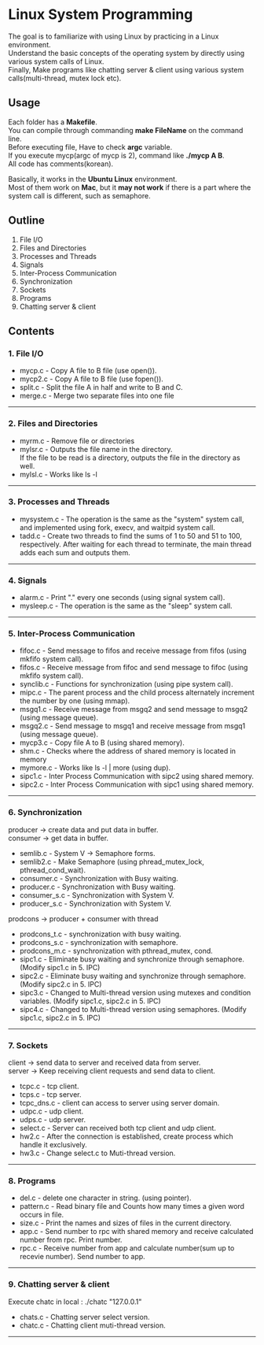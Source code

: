 # Linux System Programming
The goal is to familiarize with using Linux by practicing in a Linux environment.  
Understand the basic concepts of the operating system by directly using various system calls of Linux.  
Finally, Make programs like chatting server & client using various system calls(multi-thread, mutex lock etc).

## Usage
Each folder has a **Makefile**.  
You can compile through commanding **make FileName** on the command line.   
Before executing file, Have to check **argc** variable.  
If you execute mycp(argc of mycp is 2), command like **./mycp A B**.  
All code has comments(korean).  

Basically, it works in the **Ubuntu Linux** environment.  
Most of them work on **Mac**, but it **may not work** if there is a part where the system call is different, such as semaphore.

## Outline
1. File I/O  
2. Files and Directories
3. Processes and Threads  
4. Signals 
5. Inter-Process Communication
6. Synchronization
7. Sockets
8. Programs
9. Chatting server & client

## Contents

### 1. File I/O  
* mycp.c - Copy A file to B file (use open()).  
* mycp2.c - Copy A file to B file (use fopen()).  
* split.c - Split the file A in half and write to B and C.  
* merge.c - Merge two separate files into one file

* * *
### 2. Files and Directories

* myrm.c - Remove file or directories
* mylsr.c - Outputs the file name in the directory.  
            If the file to be read is a directory, outputs the file in the directory as well.
* mylsl.c - Works like ls -l 

* * *
### 3. Processes and Threads
* mysystem.c - The operation is the same as the "system" system call, and implemented using fork, execv, and waitpid system call.
* tadd.c - Create two threads to find the sums of 1 to 50 and 51 to 100, respectively. After waiting for each thread to terminate, the main thread adds each sum and outputs them.
* * *
### 4. Signals
* alarm.c - Print "." every one seconds (using signal system call).
* mysleep.c - The operation is the same as the "sleep" system call.
* * *
### 5. Inter-Process Communication
* fifoc.c - Send message to fifos and receive message from fifos (using mkfifo system call).   
* fifos.c - Receive message from fifoc and send message to fifoc (using mkfifo system call).
* synclib.c - Functions for synchronization (using pipe system call).  
* mipc.c - The parent process and the child process alternately increment the number by one (using mmap).
* msgq1.c - Receive message from msgq2 and send message to msgq2 (using message queue).
* msgq2.c - Send message to msgq1 and receive message from msgq1 (using message queue).
* mycp3.c - Copy file A to B (using shared memory). 
* shm.c - Checks where the address of shared memory is located in memory
* mymore.c - Works like ls -l | more (using dup).  
* sipc1.c - Inter Process Communication with sipc2 using shared memory.   
* sipc2.c - Inter Process Communication with sipc1 using shared memory.  
* * *
### 6. Synchronization
producer -> create data and put data in buffer.   
consumer -> get data in buffer. 
* semlib.c - System V -> Semaphore forms.  
* semlib2.c - Make Semaphore (using phread_mutex_lock, pthread_cond_wait).  
* consumer.c - Synchronization with Busy waiting.   
* producer.c - Synchronization with Busy waiting.  
* consumer_s.c - Synchronization with System V.  
* producer_s.c - Synchronization with System V.  

prodcons -> producer + consumer with thread  
* prodcons_t.c - synchronization with busy waiting.  
* prodcons_s.c - synchronization with semaphore.  
* prodcons_m.c - synchronization with pthread_mutex, cond.  
* sipc1.c - Eliminate busy waiting and synchronize through semaphore. (Modify sipc1.c in 5. IPC) 
* sipc2.c - Eliminate busy waiting and synchronize through semaphore. (Modify sipc2.c in 5. IPC)
* sipc3.c - Changed to Multi-thread version using mutexes and condition variables. (Modify sipc1.c, sipc2.c in 5. IPC) 
* sipc4.c - Changed to Multi-thread version using semaphores. (Modify sipc1.c, sipc2.c in 5. IPC) 
* * *
### 7. Sockets
client -> send data to server and received data from server.  
server -> Keep receiving client requests and send data to client.  
* tcpc.c - tcp client. 
* tcps.c - tcp server.
* tcpc_dns.c - client can access to server using server domain.  
* udpc.c - udp client.
* udps.c - udp server.
* select.c - Server can received both tcp client and udp client.
* hw2.c - After the connection is established, create process which handle it exclusively.
* hw3.c - Change select.c to Muti-thread version.  
* * *
### 8. Programs
* del.c - delete one character in string. (using pointer).
* pattern.c - Read binary file and Counts how many times a given word occurs in file.
* size.c - Print the names and sizes of files in the current directory.  
* app.c - Send number to rpc with shared memory and receive calculated number from rpc. Print number.  
* rpc.c - Receive number from app and calculate number(sum up to recevie number). Send number to app.  
* * *
### 9. Chatting server & client
Execute chatc in local : ./chatc "127.0.0.1"
* chats.c - Chatting server select version.
* chatc.c - Chatting client muti-thread version.
* * *
